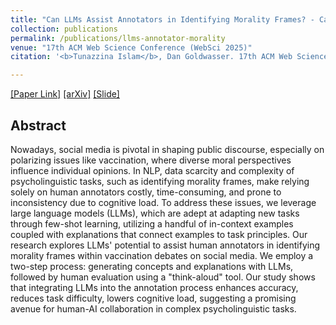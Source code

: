 ```yaml
---
title: "Can LLMs Assist Annotators in Identifying Morality Frames? - Case Study on Vaccination Debate on Social Media"
collection: publications
permalink: /publications/llms-annotator-morality
venue: "17th ACM Web Science Conference (WebSci 2025)"
citation: '<b>Tunazzina Islam</b>, Dan Goldwasser. 17th ACM Web Science Conference (WebSci 2025)</a>.'

---
```

[[Paper Link]](https://dl.acm.org/doi/10.1145/3717867.3717902) [[arXiv]](https://arxiv.org/pdf/2502.01991) [[Slide]](https://tunazislam.github.io/files/AnnotMoralityLLMWebSci25.pdf)

## Abstract
Nowadays, social media is pivotal in shaping public discourse, especially on polarizing issues like vaccination, where diverse moral perspectives influence individual opinions. In NLP, data scarcity and complexity of psycholinguistic tasks, such as identifying morality frames, make relying solely on human annotators costly, time-consuming, and prone to inconsistency due to cognitive load. To address these issues, we leverage large language models (LLMs), which are adept at adapting new tasks through few-shot learning, utilizing a handful of in-context examples coupled with explanations that connect examples to task principles. Our research explores LLMs' potential to assist human annotators in identifying morality frames within vaccination debates on social media. We employ a two-step process: generating concepts and explanations with LLMs, followed by human evaluation using a "think-aloud" tool. Our study shows that integrating LLMs into the annotation process enhances accuracy, reduces task difficulty, lowers cognitive load, suggesting a promising avenue for human-AI collaboration in complex psycholinguistic tasks.
